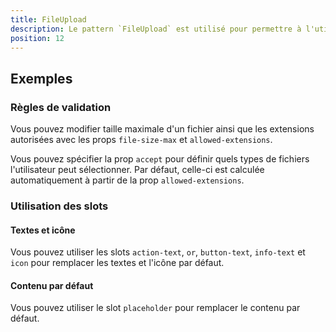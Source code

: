 ```yaml
---
title: FileUpload
description: Le pattern `FileUpload` est utilisé pour permettre à l'utilisateur de sélectionner ou de glisser-déposer des fichiers.
position: 12
---
```


<doc-tabs>

<doc-tab-item label="Utilisation">

<doc-usage name="file-upload"></doc-usage>

## Exemples

### Règles de validation

Vous pouvez modifier taille maximale d'un fichier ainsi que les extensions autorisées avec les props `file-size-max` et `allowed-extensions`.

<doc-alert type="info">

Vous pouvez spécifier la prop `accept` pour définir quels types de fichiers l'utilisateur peut sélectionner. Par défaut, celle-ci est calculée automatiquement à partir de la prop `allowed-extensions`.

</doc-alert>

<doc-example file="file-upload/rules"></doc-example>

</doc-tab-item>

<doc-tab-item label="API">
<doc-api name="file-upload"></doc-api>
</doc-tab-item>

<doc-tab-item label="Personnalisation">

### Utilisation des slots

#### Textes et icône

Vous pouvez utiliser les slots `action-text`, `or`, `button-text`, `info-text` et `icon` pour remplacer les textes et l'icône par défaut.

<doc-example file="file-upload/slots"></doc-example>

#### Contenu par défaut

Vous pouvez utiliser le slot `placeholder` pour remplacer le contenu par défaut.

<doc-example file="file-upload/slot-placeholder"></doc-example>

</doc-tab-item>

</doc-tabs>
